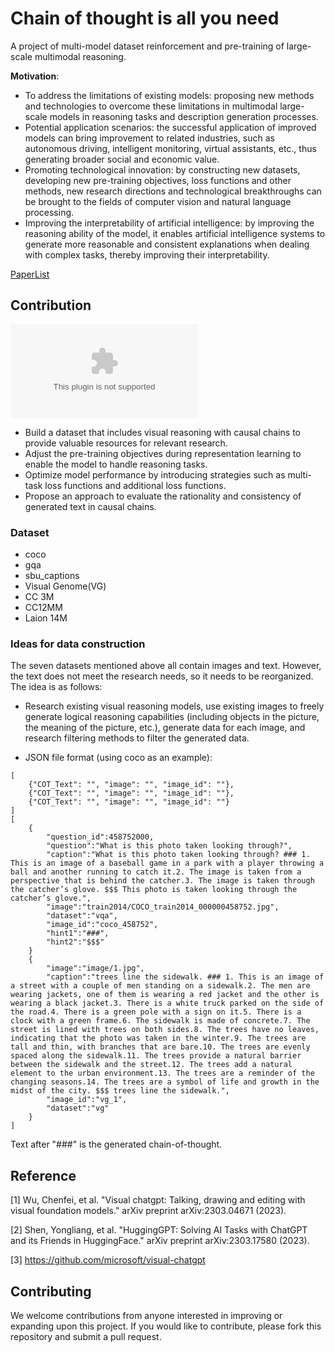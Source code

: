 # Chain of thought is all you need

A project of multi-model dataset reinforcement and pre-training of large-scale multimodal reasoning.


**Motivation**: 

- To address the limitations of existing models: proposing new methods and technologies to overcome these limitations in multimodal large-scale models in reasoning tasks and description generation processes.
- Potential application scenarios: the successful application of improved models can bring improvement to related industries, such as autonomous driving, intelligent monitoring, virtual assistants, etc., thus generating broader social and economic value.
- Promoting technological innovation: by constructing new datasets, developing new pre-training objectives, loss functions and other methods, new research directions and technological breakthroughs can be brought to the fields of computer vision and natural language processing.
- Improving the interpretability of artificial intelligence: by improving the reasoning ability of the model, it enables artificial intelligence systems to generate more reasonable and consistent explanations when dealing with complex tasks, thereby improving their interpretability.

[PaperList](https://docs.qq.com/sheet/DQ0FmVURmYmFIVmtV?scene=b38db4adca404be50932e954FZWrp1&tab=BB08J2)

## Contribution

![Downloads](https://github.com/Jananzzzz/CoT-is-all-you-need/files/11635889/chain-of-thought.zip)

- Build a dataset that includes visual reasoning with causal chains to provide valuable resources for relevant research. 
- Adjust the pre-training objectives during representation learning to enable the model to handle reasoning tasks. 
- Optimize model performance by introducing strategies such as multi-task loss functions and additional loss functions. 
- Propose an approach to evaluate the rationality and consistency of generated text in causal chains.

### Dataset

- coco
- gqa
- sbu_captions
- Visual Genome(VG)
- CC 3M
- CC12MM
- Laion 14M

### Ideas for data construction

The seven datasets mentioned above all contain images and text. However, the text does not meet the research needs, so it needs to be reorganized. The idea is as follows:

- Research existing visual reasoning models, use existing images to freely generate logical reasoning capabilities (including objects in the picture, the meaning of the picture, etc.), generate data for each image, and research filtering methods to filter the generated data.

- JSON file format (using coco as an example):
```
[
    {"COT_Text": "", "image": "", "image_id": ""},
    {"COT_Text": "", "image": "", "image_id": ""},
    {"COT_Text": "", "image": "", "image_id": ""}
]
[
    {
        "question_id":458752000,
        "question":"What is this photo taken looking through?",
        "caption":"What is this photo taken looking through? ### 1. This is an image of a baseball game in a park with a player throwing a ball and another running to catch it.2. The image is taken from a perspective that is behind the catcher.3. The image is taken through the catcher’s glove. $$$ This photo is taken looking through the catcher’s glove.",
        "image":"train2014/COCO_train2014_000000458752.jpg",
        "dataset":"vqa",
        "image_id":"coco_458752",
        "hint1":"###",
        "hint2":"$$$"
    }
    {
        "image":"image/1.jpg",
        "caption":"trees line the sidewalk. ### 1. This is an image of a street with a couple of men standing on a sidewalk.2. The men are wearing jackets, one of them is wearing a red jacket and the other is wearing a black jacket.3. There is a white truck parked on the side of the road.4. There is a green pole with a sign on it.5. There is a clock with a green frame.6. The sidewalk is made of concrete.7. The street is lined with trees on both sides.8. The trees have no leaves, indicating that the photo was taken in the winter.9. The trees are tall and thin, with branches that are bare.10. The trees are evenly spaced along the sidewalk.11. The trees provide a natural barrier between the sidewalk and the street.12. The trees add a natural element to the urban environment.13. The trees are a reminder of the changing seasons.14. The trees are a symbol of life and growth in the midst of the city. $$$ trees line the sidewalk.",
        "image_id":"vg_1",
        "dataset":"vg"
    }
]
```
Text after "###" is the generated chain-of-thought.

## Reference

[1] Wu, Chenfei, et al. "Visual chatgpt: Talking, drawing and editing with visual foundation models." arXiv preprint arXiv:2303.04671 (2023).

[2] Shen, Yongliang, et al. "HuggingGPT: Solving AI Tasks with ChatGPT and its Friends in HuggingFace." arXiv preprint arXiv:2303.17580 (2023).

[3] https://github.com/microsoft/visual-chatgpt



## Contributing

We welcome contributions from anyone interested in improving or expanding upon this project. If you would like to contribute, please fork this repository and submit a pull request.